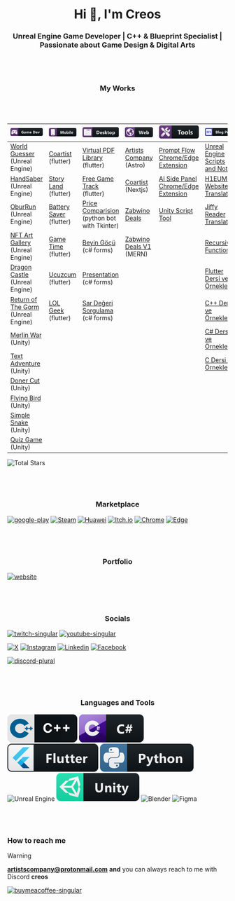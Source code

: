 <h1 align="center">Hi 👋, I'm Creos</h1>
<h3 align="center">Unreal Engine Game Developer | C++ & Blueprint Specialist | Passionate about Game Design & Digital Arts</h3>
<hr style="height:30pt; visibility:hidden;" />

<h3 align="center">My Works</h1>
<hr style="height:30pt; visibility:hidden;" />

| ![Game](https://raw.githubusercontent.com/MikeCodesDotNET/ColoredBadges/master/svg/dev/misc/gamedev.svg)        | ![Mobile](https://raw.githubusercontent.com/MikeCodesDotNET/ColoredBadges/master/svg/dev/misc/mobile.svg)  |   ![Desktop](https://raw.githubusercontent.com/MikeCodesDotNET/ColoredBadges/master/svg/dev/misc/desktop.svg)    | ![Website](https://raw.githubusercontent.com/MikeCodesDotNET/ColoredBadges/master/svg/dev/misc/web.svg)    | ![Tools](https://raw.githubusercontent.com/MikeCodesDotNET/ColoredBadges/master/svg/dev/misc/tools.svg)                                           |  ![Blogs](https://raw.githubusercontent.com/MikeCodesDotNET/ColoredBadges/master/svg/blogs/devto.svg)      |
|-----------------------------------------------------------------------------------------------------------------|------------------------------------------------------------------------------------------------------------|------------------------------------------------------------------------------------------------------------------|------------------------------------------------------------------------------------------------------------|---------------------------------------------------------------------------------------------------------------------------------------------------|------------------------------------------------------------------------------------------------------------|
| [World Guesser](https://store.steampowered.com/app/2402620/World_Guesser/) (Unreal Engine)                      | [Coartist](https://play.google.com/store/apps/details?id=com.artistscompany.coartist) (flutter)            | [Virtual PDF Library](https://github.com/creosB/Virtual-pdf-library) (flutter)                                   | [Artists Company](https://artistscompany.net/) (Astro)                                                     | [Prompt Flow Chrome/Edge Extension](https://chromewebstore.google.com/detail/prompt-flow/dccdogklejddekpeccaelmamopaincni)                        | [Unreal Engine Scripts and Notes](https://github.com/creosB/UnrealScriptsandNotes)                         |
| [HandSaber](https://github.com/creosB/handsaber) (Unreal Engine)                                                | [Story Land](https://play.google.com/store/apps/details?id=com.artistscompany.story_land) (flutter)        | [Free Game Track](https://github.com/creosB/FreeGameTrack) (flutter)                                             | [Coartist](https://coartist.net) (Nextjs)                                                                  | [AI Side Panel Chrome/Edge Extension](https://github.com/creosB/AI-Side-Panel-Extension)                                                          | [H1EUMU Website Translation](https://github.com/creosB/h1emu_langs)                                        |
| [OburRun](https://github.com/creosB/OburRun)      (Unreal Engine)                                               | [Battery Saver](https://github.com/creosB/Battery-Saver) (flutter)                                         | [Price Comparision](https://github.com/creosB/Price-Comparision) (python bot with Tkinter)                       | [Zabwino Deals](https://zabwinodeals.com/)                                                                 | [Unity Script Tool](https://github.com/creosB/Unity-Scripts)                                                                                      | [Jiffy Reader Translation](https://github.com/asieduernest12/jiffyreader.com/pull/23)                      |
| [NFT Art Gallery](https://github.com/creosB/NFT-Art-Gallery) (Unreal Engine)                                    | [Game Time](https://appgallery.huawei.com/app/C103146211)  (flutter)                                       | [Beyin Göçü](https://github.com/creosB/Beyin-Gocu-Application) (c# forms)                                        | [Zabwino Deals V1](https://github.com/creosB/zabwino) (MERN)                                               |                                                                                                                                                   | [Recursive Function](https://github.com/creosB/RecursiveFunction)                                          |
| [Dragon Castle](https://play.google.com/store/apps/details?id=com.artistscompany.dragoncastle) (Unreal Engine)  | [Ucuzcum](https://appgallery.huawei.com/app/C103270749)     (flutter)                                      | [Presentation](https://github.com/creosB/presentation) (c# forms)                                                |                                                                                                            |                                                                                                                                                   | [Flutter Dersi ve Örnekleri](https://github.com/creosB/flutter-dersi-ve-ornekleri)                         |
| [Return of The Gorm](https://github.com/creosB/Return-Of-the-Gorm)   (Unreal Engine)                            | [LOL Geek](https://play.google.com/store/apps/details?id=net.puzzleleaf.LOLGEEK)    (flutter)              | [Sar Değeri Sorgulama](https://github.com/creosB/Sar-degeri-sorgu) (c# forms)                                    |                                                                                                            |                                                                                                                                                   | [C++ Dersi ve Örnekleri](https://github.com/creosB/CPP-ders-ve-ornekleri)                                  |
| [Merlin War](https://github.com/creosB/Merlin-War) (Unity)                                                      |                                                                                                            |                                                                                                                  |                                                                                                            |                                                                                                                                                   | [C# Dersi ve Örnekleri](https://github.com/creosB/C-Sharp-programlama-dersleri)                            |  
| [Text Adventure](https://github.com/creosB/TextAdventure) (Unity)                                               |                                                                                                            |                                                                                                                  |                                                                                                            |                                                                                                                                                   | [C Dersi ve Örnekleri](https://github.com/creosB/C-ders-ve-ornekleri)                                      |
| [Doner Cut](https://github.com/creosB/DonerCut) (Unity)                                                         |                                                                                                            |                                                                                                                  |                                                                                                            |                                                                                                                                                   |                                                                                                            |
| [Flying Bird](https://github.com/creosB/Flying-Bird) (Unity)                                                    |                                                                                                            |                                                                                                                  |                                                                                                            |                                                                                                                                                   |                                                                                                            |
| [Simple Snake](https://github.com/creosB/Simple-Snake) (Unity)                                                  |                                                                                                            |                                                                                                                  |                                                                                                            |                                                                                                                                                   |                                                                                                            |
| [Quiz Game](https://github.com/creosB/bilgi_yarismasi) (Unity)                                                  |                                                                                                            |                                                                                                                  |                                                                                                            |                                                                                                                                                   |                                                                                                            |

![Total Stars](https://img.shields.io/github/stars/creosb)

<hr style="height:30pt; visibility:hidden;" />

<h3 align="center">Marketplace</h3>

[![google-play](https://cdn.jsdelivr.net/npm/@intergrav/devins-badges@3/assets/cozy/available/google-play_vector.svg)](https://play.google.com/store/apps/dev?id=6223046675380899342)
[![Steam](https://cdn.jsdelivr.net/npm/@intergrav/devins-badges@3/assets/cozy/available/steam_vector.svg)](https://store.steampowered.com/app/2402620/World_Guesser/)
[![Huawei](https://raw.githubusercontent.com/creosB/creosB/refs/heads/main/assets/huawei.svg)](https://appgallery.huawei.com/tab/appdetailCommon%7CC103270749%7Cautomore%7Cdoublecolumncardwithstar%7C903547)
[![Itch.io](https://raw.githubusercontent.com/creosB/creosB/refs/heads/main/assets/itchio.svg)](https://artistscompany.itch.io/)
[![Chrome](https://raw.githubusercontent.com/creosB/creosB/refs/heads/main/assets/Chrome%20Web%20Store.svg)](https://chromewebstore.google.com/detail/ai-side-panel/icapcpllhdnnpcmfdcgpnbgchfenmjmg)
[![Edge](https://raw.githubusercontent.com/creosB/creosB/2ca982c79eff856e6bf5bf8f647e8e9eaaab7cb4/assets/Edge.svg)](https://microsoftedge.microsoft.com/addons/search?developer=Artists%20Company)

<hr style="height:30pt; visibility:hidden;" />


<h3 align="center">Portfolio</h3>

[![website](https://cdn.jsdelivr.net/npm/@intergrav/devins-badges@3/assets/cozy/documentation/website_vector.svg)](https://www.artistscompany.net)

<hr style="height:30pt; visibility:hidden;" />

<h3 align="center">Socials</h3>

[![twitch-singular](https://cdn.jsdelivr.net/npm/@intergrav/devins-badges@3/assets/cozy/social/twitch-singular_vector.svg)](https://www.twitch.tv/creosb) 
[![youtube-singular](https://cdn.jsdelivr.net/npm/@intergrav/devins-badges@3/assets/cozy/social/youtube-singular_vector.svg)](https://www.youtube.com/@CreosB)

[![X](https://raw.githubusercontent.com/creosB/creosB/refs/heads/main/assets/X.svg)](https://x.com/CreosB) 
[![Instagram](https://raw.githubusercontent.com/creosB/creosB/refs/heads/main/assets/Instagram.svg)](https://instagram.com/artistscompanyofficial)
[![Linkedin](https://raw.githubusercontent.com/creosB/creosB/refs/heads/main/assets/Linkedin.svg)](https://www.linkedin.com/in/bariseroglu/)
[![Facebook](https://raw.githubusercontent.com/creosB/creosB/refs/heads/main/assets/facebook.svg)](https://fb.com/artistscompanyofficial)

[![discord-plural](https://cdn.jsdelivr.net/npm/@intergrav/devins-badges@3/assets/cozy/social/discord-plural_vector.svg)](https://discord.gg/TZkyjTC)

<hr style="height:30pt; visibility:hidden;" />

<h3 align="center">Languages and Tools</h3>

![C++](https://raw.githubusercontent.com/jvc-byte/ColoredBadges/refs/heads/master/svg/dev/languages/C%2B%2B.svg)
![C#](https://raw.githubusercontent.com/MikeCodesDotNET/ColoredBadges/master/svg/dev/languages/csharp.svg)
![Flutter](https://raw.githubusercontent.com/MikeCodesDotNET/ColoredBadges/master/svg/dev/frameworks/flutter.svg)
![Python](https://raw.githubusercontent.com/MikeCodesDotNET/ColoredBadges/master/svg/dev/languages/python.svg)
![Unreal Engine](https://raw.githubusercontent.com/creosB/creosB/refs/heads/main/assets/unreal%20engine.svg)
![Unity](https://raw.githubusercontent.com/MikeCodesDotNET/ColoredBadges/master/svg/dev/frameworks/unity.svg)
![Blender](https://raw.githubusercontent.com/creosB/creosB/refs/heads/main/assets/Blender.svg)
![Figma](https://github.com/creosB/creosB/blob/main/assets/figma.svg)

<hr style="height:30pt; visibility:hidden;" />

### How to reach me
> [!Warning]  
> **artistscompany@protonmail.com**
> **and** you can always reach to me with Discord **creos**

[![buymeacoffee-singular](https://cdn.jsdelivr.net/npm/@intergrav/devins-badges@3/assets/compact/donate/buymeacoffee-singular_vector.svg)](https://www.buymeacoffee.com/creos)
